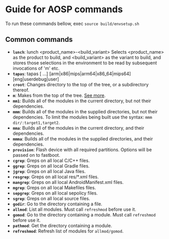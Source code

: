 # Guide for AOSP commands
To run these commands bellow, exec `source build/envsetup.sh`
## Common commands
- **`lunch`**:      lunch <product_name>-<build_variant> Selects <product_name> as the product to build, and <build_variant> as the variant to build, and stores those selections in the environment to be read by subsequent invocations of 'm' etc.
- **`tapas`**:      tapas [<App1> <App2> ...] [arm|x86|mips|arm64|x86_64|mips64] [eng|userdebug|user]
- **`croot`**:      Changes directory to the top of the tree, or a subdirectory thereof.
- **`m`**:          Makes from the top of the tree. [See more](https://github.com/my-android-platform/guide-aosp-building/tree/master/aosp_building/commands/make).
- **`mm1`**:        Builds all of the modules in the current directory, but not their dependencies.
- **`mmm`**:        Builds all of the modules in the supplied directories, but not their dependencies. To limit the modules being built use the syntax: `mmm dir/:target1,target2`.
- **`mma`**:        Builds all of the modules in the current directory, and their dependencies.
- **`mmma`**:       Builds all of the modules in the supplied directories, and their dependencies.
- **`provision`**:  Flash device with all required partitions. Options will be passed on to fastboot.
- **`cgrep`**:      Greps on all local C/C++ files.
- **`ggrep`**:      Greps on all local Gradle files.
- **`jgrep`**:      Greps on all local Java files.
- **`resgrep`**:    Greps on all local res/*.xml files.
- **`mangrep`**:    Greps on all local AndroidManifest.xml files.
- **`mgrep`**:      Greps on all local Makefiles files.
- **`sepgrep`**:    Greps on all local sepolicy files.
- **`sgrep`**:      Greps on all local source files.
- **`godir`**:      Go to the directory containing a file.
- **`allmod`**:     List all modules. Must call `refreshmod` before use it.
- **`gomod`**:      Go to the directory containing a module. Must call `refreshmod` before use it.
- **`pathmod`**:    Get the directory containing a module.
- **`refreshmod`**: Refresh list of modules for `allmod/gomod`.
